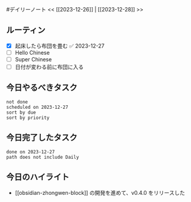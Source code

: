 #デイリーノート
<< [[2023-12-26]] | [[2023-12-28]] >>
## ルーティン
- [x] 起床したら布団を畳む ✅ 2023-12-27
- [ ] Hello Chinese
- [ ] Super Chinese
- [ ] 日付が変わる前に布団に入る
## 今日やるべきタスク
```tasks
not done
scheduled on 2023-12-27
sort by due
sort by priority
```
## 今日完了したタスク
```tasks
done on 2023-12-27
path does not include Daily
```
## 今日のハイライト
- [[obsidian-zhongwen-block]] の開発を進めて、v0.4.0 をリリースした

